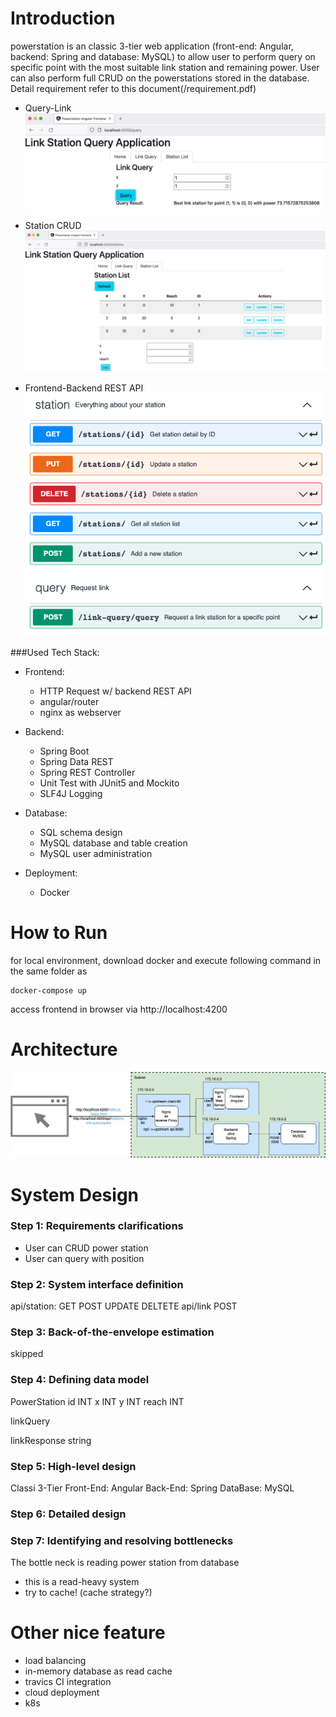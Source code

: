 # Introduction
powerstation is an classic 3-tier web application (front-end: Angular, backend: Spring and database: MySQL) to allow user to perform query on specific point with the most suitable link station and remaining power. User can also perform full CRUD on the powerstations stored in the database.
Detail requirement refer to this document(/requirement.pdf)
- Query-Link
![](query.png)
- Station CRUD
![](stationCRUD.png)

- Frontend-Backend REST API
![](API.png)

###Used Tech Stack:
- Frontend:
    - HTTP Request w/ backend REST API
    - angular/router
    - nginx as webserver

- Backend:
    - Spring Boot
    - Spring Data REST
    - Spring REST Controller
    - Unit Test with JUnit5 and Mockito
    - SLF4J Logging

- Database:
    - SQL schema design
    - MySQL database and table creation
    - MySQL user administration

- Deployment:
    - Docker    
# How to Run
for local environment, download docker and execute following command in the same folder as 
```
docker-compose up
```

access frontend in browser via http://localhost:4200

# Architecture
![](powerstation.jpg)
# System Design

### Step 1: Requirements clarifications
- User can CRUD power station
- User can query with position

### Step 2: System interface definition
api/station:
GET
POST
UPDATE
DELTETE
api/link
POST

### Step 3: Back-of-the-envelope estimation
skipped


### Step 4: Defining data model

PowerStation
id INT
x INT
y INT
reach INT

linkQuery

linkResponse
string

### Step 5: High-level design
Classi 3-Tier
Front-End: Angular
Back-End: Spring
DataBase: MySQL

### Step 6: Detailed design

### Step 7: Identifying and resolving bottlenecks

The bottle neck is reading power station from database
- this is a read-heavy system
- try to cache! (cache strategy?)

# Other nice feature
- load balancing
- in-memory database as read cache
- travics CI integration
- cloud deployment
- k8s
